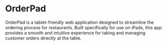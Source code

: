 # OrderPad
OrderPad is a tablet-friendly web application designed to streamline the ordering process for restaurants. Built specifically for use on iPads, this app provides a smooth and intuitive experience for taking and managing customer orders directly at the table. 
